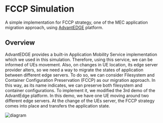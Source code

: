 # FCCP Simulation

A simple implementation for FCCP strategy, one of the MEC application migration approach, using [AdvantEDGE](https://github.com/InterDigitalInc/AdvantEDGE) platform.

## Overview
AdvantEDGE provides a built-in Application Mobility Service implementation which we used in this simulation. Therefore, 
using this service, we can be informed of UEs movement. Also, on changes in UE location, its edge server provider alters, 
so we need a way to migrate the states of application between different 
edge servers. To do so, we can consider Filesystem and Container Configuration Preservation (FCCP) as our migration approach.
In this way, as its name indicates, we can preserve both filesystem and container configurations. 
To implement it, we modified the 3rd demo of the AdvantEdge platform. In this demo, we have one UE moving around two different 
edge servers. At the change of the UEs server, the FCCP strategy comes into place and transfers the application state.

![diagram](https://user-images.githubusercontent.com/68470999/264276150-9f5a407e-ebc0-4b74-b87a-c44e16b5b17d.png)